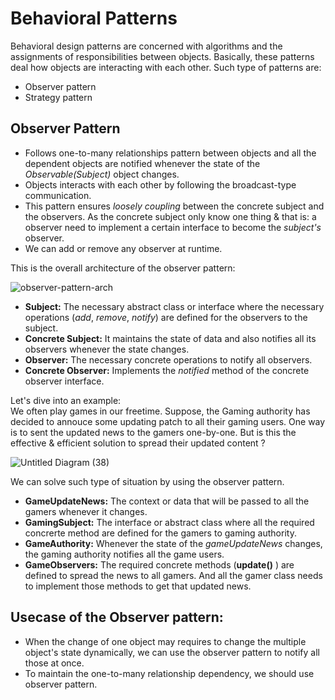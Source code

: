 
# Behavioral Patterns

Behavioral design patterns are concerned with algorithms and the assignments of responsibilities between objects. Basically, these patterns deal how objects are interacting with each other. Such type of patterns are:
- Observer pattern
- Strategy pattern

## Observer Pattern
- Follows one-to-many relationships pattern between objects and all the dependent objects are notified whenever the state of the *Observable(Subject)* object changes.
- Objects interacts with each other by following the broadcast-type communication.
- This pattern ensures *loosely coupling* between the concrete subject and the observers. As the concrete subject only know one thing & that is: a observer need to implement a certain interface to become the *subject's* observer.
- We can add or remove any observer at runtime.

This is the overall architecture of the observer pattern:

![observer-pattern-arch](https://github.com/Asibul-40/Some-useful-Design-Patterns/assets/77221075/ff3cafde-b622-488a-ba71-db7186c59fdc)

- **Subject:** The necessary abstract class or interface where the necessary operations (*add*, *remove*, *notify*) are defined for the observers to the subject.
- **Concrete Subject:** It maintains the state of data and also notifies all its observers whenever the state changes.
- **Observer:**  The necessary concrete operations to notify all observers.
- **Concrete Observer:** Implements the *notified* method of the concrete observer interface.

Let's dive into an example: <br/>
We often play games in our freetime. Suppose, the Gaming authority has decided to annouce some updating patch to all their gaming users. One way is to sent the updated news to the gamers one-by-one. But is this the effective & efficient solution to spread their updated content ? 

![Untitled Diagram (38)](https://github.com/Asibul-40/Some-useful-Design-Patterns/assets/77221075/cd7c108f-d9e5-45eb-9b61-574f3acf7f0c)


We can solve such type of situation by using the observer pattern.
- **GameUpdateNews:** The context or data that will be passed to all the gamers whenever it changes.
- **GamingSubject:** The interface or abstract class where all the required concrerte method are defined for the gamers to gaming authority.
- **GameAuthority:** Whenever the state of the *gameUpdateNews* changes, the gaming authority notifies all the game users.
- **GameObservers:** The required concrete methods (**update()** ) are defined to spread the news to all gamers. And all the gamer class needs to implement those methods to get that updated news.

## Usecase of the Observer pattern:
- When the change of one object may requires to change the multiple object's state dynamically, we can use the observer pattern to notify all those at once.
- To maintain the one-to-many relationship dependency, we should use observer pattern.
